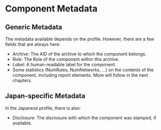 Component Metadata
==================

Generic Metadata
----------------

The metadata available depends on the profile. However, there are a few fields that are always here:

- *Archive*: The AID of the archive to which the component belongs.
- *Role*: The Role of the component within this archive.
- *Label*: A human-readable label for the component.
- Some statistics (NumRules, NumNetworks, ...) on the contents of the component, including report elements. More will follow in the next chapters.

Japan-specific Metadata
-----------------------

In the Japanese profile, there is also:
- *Disclosure*: The disclosure with which the component was stamped, if available.
